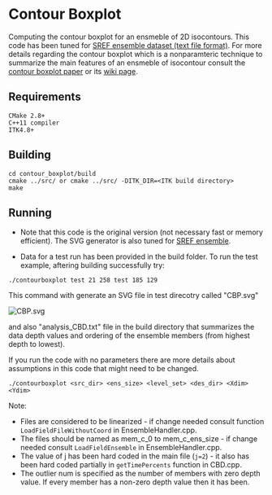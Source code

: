 # Contour Boxplot

Computing the contour boxplot for an ensmeble of 2D isocontours. This code has been tuned for [SREF ensemble dataset (text file format)](http://www.nco.ncep.noaa.gov/pmb/products/sref/). For more details regarding the contour boxplot which is a nonparamteric technique to summarize the main features of an ensmeble of isocontour consult the [contour boxplot paper](http://www.cs.miami.edu/home/mirzargar/papers/contour_boxplot.pdf) or its [wiki page](https://en.wikipedia.org/wiki/Contour_boxplot).

## Requirements
```
CMake 2.8+
C++11 compiler
ITK4.8+
```
## Building
```
cd contour_boxplot/build
cmake ../src/ or cmake ../src/ -DITK_DIR=<ITK build directory> 
make
```

## Running
* Note that this code is the original version (not necessary fast or memory efficient). The SVG generator is also tuned for [SREF ensemble](http://www.nco.ncep.noaa.gov/pmb/products/sref/).

* Data for a test run has been provided in the build folder. To run the test example, aftering building successfully try:

```./contourboxplot test 21 258 test 185 129```

This command with generate an SVG file in test direcotry called "CBP.svg" 

![CBP.svg](https://github.com/mirzargar/contour_boxplot/blob/master/test_CBP.png)

and also "analysis_CBD.txt" file in the build directory that summarizes the data depth values and ordering of the ensemble members (from highest depth to lowest).

If you run the code with no parameters there are more details about assumptions in this code that might need to be changed.

```
./contourboxplot <src_dir> <ens_size> <level_set> <des_dir> <Xdim> <Ydim>
```

Note:
* Files are considered to be linearized - if change needed consult function ```LoadFieldFileWithoutCoord``` in EnsembleHandler.cpp.
* The files should be named as mem_c_0 to mem_c_ens_size - if change needed consult ```LoadFieldEnsemble``` in EnsembleHandler.cpp.
* The value of j has been hard coded in the main file (```j=2```) - it also has been hard coded partially in ```getTimePercents``` function in CBD.cpp.
* The outlier num is specified as the number of members with zero depth value. If every member has a non-zero depth value then it has been.
